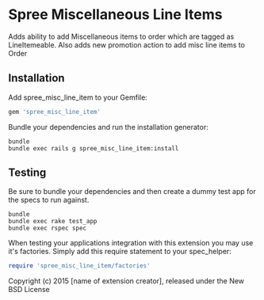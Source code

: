 Spree Miscellaneous Line Items
==============================

Adds ability to add Miscellaneous items to order which are tagged as LineItemeable.
Also adds new promotion action to add misc line items to Order

Installation
------------

Add spree_misc_line_item to your Gemfile:

```ruby
gem 'spree_misc_line_item'
```

Bundle your dependencies and run the installation generator:

```shell
bundle
bundle exec rails g spree_misc_line_item:install
```

Testing
-------

Be sure to bundle your dependencies and then create a dummy test app for the specs to run against.

```shell
bundle
bundle exec rake test_app
bundle exec rspec spec
```

When testing your applications integration with this extension you may use it's factories.
Simply add this require statement to your spec_helper:

```ruby
require 'spree_misc_line_item/factories'
```

Copyright (c) 2015 [name of extension creator], released under the New BSD License
